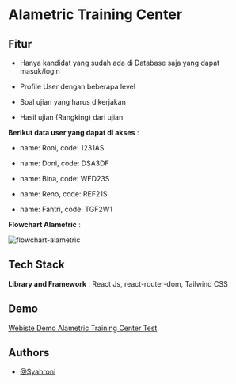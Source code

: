 
# Alametric Training Center






## Fitur
- Hanya kandidat yang sudah ada di Database saja yang dapat masuk/login

- Profile User dengan beberapa level

- Soal ujian yang harus dikerjakan

- Hasil ujian (Rangking) dari ujian

**Berikut data user yang dapat di akses** :
-  name: Roni,
    code: 1231AS

-  name: Doni,
    code: DSA3DF

-  name: Bina,
    code: WED23S

-  name: Reno,
    code: REF21S

-  name: Fantri,
    code: TGF2W1

**Flowchart Alametric** :

![flowchart-alametric](https://github.com/BangOns/alametric-test/assets/97930260/10a4b4ea-a82e-405e-868e-c0551a2bfe65)


## Tech Stack

**Library and Framework** : React Js, react-router-dom, Tailwind CSS 





## Demo

[Webiste Demo  Alametric Training Center Test ](https://alametric-training-center-test.netlify.app/)


## Authors

- [@Syahroni](https://github.com/BangOns)



